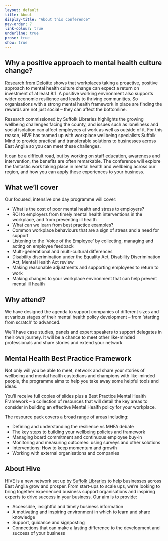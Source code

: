 ```yaml
---
layout: default
title: About
display-title: "About this conference"
nav-order: 7
link-colour: true
underline: true
prose: true
show: true
---
```


## Why a positive approach to mental health culture change?

[Research from Deloitte](https://www2.deloitte.com/uk/en/pages/public-sector/articles/mental-health-employers-review.html) shows that workplaces taking a proactive, positive approach to mental health culture change can expect a return on investment of at least 8:1. A positive working environment also supports wider economic resilience and leads to thriving communities. So organisations with a strong mental health framework in place are finding the rewards are not just social – they can affect the bottomline.

Research commissioned by Suffolk Libraries highlights the growing wellbeing challenges facing the county, and issues such as loneliness and social isolation can affect employees at work as well as outside of it. For this reason, HIVE has teamed up with workplace wellbeing specialists Suffolk Mind to provide practical and transferable solutions to businesses across East Anglia so you can meet these challenges.

It can be a difficult road, but by working on staff education, awareness and intervention, the benefits are often remarkable. The conference will explore the fantastic work taking place in mental health and wellbeing across our region, and how you can apply these experiences to your business.

## What we’ll cover

Our focused, intensive one day programme will cover:

- What is the cost of poor mental health and stress to employers?
- ROI to employers from timely mental health interventions in the workplace, and from preventing ill health
- What can we learn from best practice examples?
- Common workplace behaviours that are a sign of stress and a need for support
- Listening to the ‘Voice of the Employee’ by collecting, managing and acting on employee feedback
- Multi-generational and multi-cultural differences
- Disability discrimination under the Equality Act, Disability Discrimination Act, Mental Health Act review
- Making reasonable adjustments and supporting employees to return to work
- Making changes to your workplace environment that can help prevent mental ill health

## Why attend?

We have designed the agenda to support companies of different sizes and at various stages of their mental health policy development – from ‘starting from scratch’ to advanced.

We’ll have case studies, panels and expert speakers to support delegates in their own journey. It will be a chance to meet other like-minded professionals and share stories and extend your network.


## Mental Health Best Practice Framework

Not only will you be able to meet, network and share your stories of wellbeing and mental health custodians and champions with like-minded people, the programme aims to help you take away some helpful tools and ideas.

You’ll receive full copies of slides plus a Best Practice Mental Health Framework – a collection of resources that will detail the key areas to consider in building an effective Mental Health policy for your workplace.

The resource pack covers a broad range of areas including:

- Defining and understanding the resilience vs MHFA debate
- The key steps to building your wellbeing policies and framework
- Managing board commitment and continuous employee buy-in
- Monitoring and measuring outcomes: using surveys and other solutions
- Interventions: How to keep momentum and growth
- Working with external organisations and companies

## About Hive

HIVE is a new network set up by [Suffolk Libraries](https://www.suffolklibraries.co.uk) to help businesses across East Anglia grow and prosper. From start-ups to scale ups, we’re looking to bring together experienced business support organisations and inspiring experts to drive success in your business. Our aim is to provide:

- Accessible, insightful and timely business information
- A motivating and inspiring environment in which to learn and share knowledge
- Support, guidance and signposting
- Connections that can make a lasting difference to the development and success of your business
